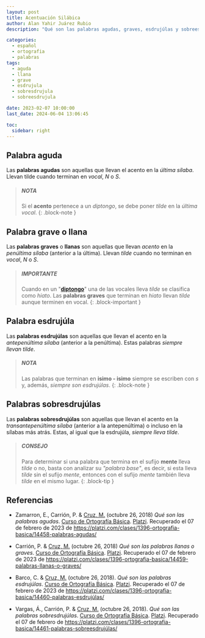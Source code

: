 ```yaml
---
layout: post
title: Acentuación Silábica
author: Alan Yahir Juárez Rubio
description: "Qué son las palabras agudas, graves, esdrujúlas y sobreesdrujulas y cómo se acentúan"

categories:
  - español
  - ortografia
  - palabras
tags:
  - aguda
  - llana
  - grave
  - esdrujula
  - sobresdrujula
  - sobreesdrujula

date: 2023-02-07 10:00:00
last_date: 2024-06-04 13:06:45

toc:
  sidebar: right
---
```


## Palabra aguda

Las **palabras agudas** son aquellas que llevan el acento en la _última
sílaba_. Llevan tilde cuando terminan en _vocal_, _N_ o _S_.

> ##### NOTA
>
> Si el **acento** pertenece a un _diptongo_, se debe poner _tilde_ en la
> _última vocal_.
{: .block-note }

## Palabra grave o llana

Las **palabras graves** o **llanas** son aquellas que llevan _acento_ en la
_penúltima sílaba_ (anterior a la última). Llevan _tilde_ cuando no terminan en
_vocal_, _N_ o _S_.

> ##### IMPORTANTE
>
> Cuando en un "**[diptongo](2023-02-07-diptongo-tripotongo-e-hiato.md)**"
> una de las vocales lleva _tilde_ se clasifica como _hiato_. Las **palabras
> graves** que terminan en _hiato_ llevan _tilde_ aunque terminen en vocal.
{: .block-important }

## Palabra esdrujúla

Las **palabras esdrujúlas** son aquellas que llevan el acento en la
_antepenúltima sílaba_ (anterior a la penúltima). Estas palabras _siempre
llevan tilde_.

> ##### NOTA
>
> Las palabras que terminan en **isimo - isimo** siempre se escriben con _s_ y,
> además, _siempre son esdrujúlas_.
{: .block-note }

## Palabras sobresdrujúlas

Las **palabras sobresdrujúlas** son aquellas que llevan el acento en la
_transantepenúltima sílaba_ (anterior a la antepenúltima) o incluso en la
sílabas más atrás. Estas, al igual que la esdrujúla, _siempre lleva tilde_.

> ##### CONSEJO
>
> Para determinar si una palabra que termina en el sufijo **mente** lleva
> _tilde_ o no, basta con analizar su _"palabra base"_, es decir, si esta lleva
> _tilde_ sin el sufijo _mente_, entonces con el sufijo _mente_ también lleva
> _tilde_ en el mismo lugar.
{: .block-tip }

<div style="page-break-after: always;"></div>

## Referencias

- Zamarron, E., Carrión, P. &
  [Cruz, M.](https://platzi.com/profesores/mariandrea-cruz/)
  (octubre 26, 2018)
  _Qué son las palabras agudas_.
  [Curso de Ortografía Básica](https://platzi.com/cursos/ortografia-basica/).
  [Platzi](https://platzi.com/home).
  Recuperado el 07 de febrero de 2023 de
  <https://platzi.com/clases/1396-ortografia-basica/14458-palabras-agudas/>

- Carrión, P. &
  [Cruz, M.](https://platzi.com/profesores/mariandrea-cruz/)
  (octubre 26, 2018)
  _Qué son las palabras llanas o graves_.
  [Curso de Ortografía Básica](https://platzi.com/cursos/ortografia-basica/).
  [Platzi](https://platzi.com/home).
  Recuperado el 07 de febrero de 2023 de
  <https://platzi.com/clases/1396-ortografia-basica/14459-palabras-llanas-o-graves/>

- Barco, C. &
  [Cruz, M.](https://platzi.com/profesores/mariandrea-cruz/)
  (octubre 26, 2018).
  _Qué son las palabras esdrujúlas_.
  [Curso de Ortografía Básica](https://platzi.com/cursos/ortografia-basica/).
  [Platzi](https://platzi.com/home).
  Recuperado el 07 de febrero de 2023 de
  <https://platzi.com/clases/1396-ortografia-basica/14460-palabras-esdrujúlas/>

- Vargas, Á., Carrión, P. &
  [Cruz, M.](https://platzi.com/profesores/mariandrea-cruz/)
  (octubre 26, 2018).
  _Qué son las palabras sobresdrujúlas_.
  [Curso de Ortografía Básica](https://platzi.com/cursos/ortografia-basica/).
  [Platzi](https://platzi.com/home).
  Recuperado el 07 de febrero de
  <https://platzi.com/clases/1396-ortografia-basica/14461-palabras-sobreesdrujúlas/>
